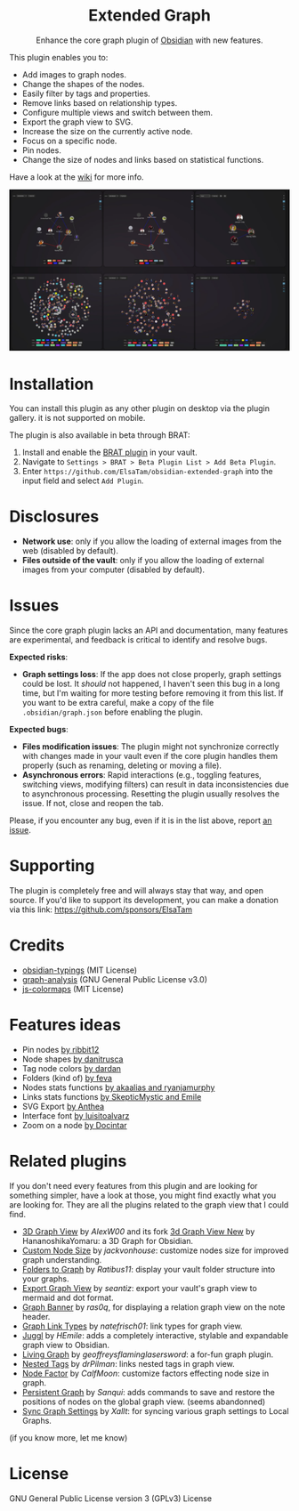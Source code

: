 <h1 align="center">Extended Graph</h1>

<p align="center">Enhance the core graph plugin of <a href="https://obsidian.md/">Obsidian</a> with new features.</p>

This plugin enables you to:
- Add images to graph nodes.
- Change the shapes of the nodes.
- Easily filter by tags and properties.
- Remove links based on relationship types.
- Configure multiple views and switch between them.
- Export the graph view to SVG.
- Increase the size on the currently active node.
- Focus on a specific node.
- Pin nodes.
- Change the size of nodes and links based on statistical functions.

Have a look at the [wiki](https://github.com/ElsaTam/obsidian-extended-graph/wiki) for more info.

![](doc/images/overview.webp)

# Installation

You can install this plugin as any other plugin on desktop via the plugin gallery. it is not supported on mobile.

The plugin is also available in beta through BRAT:
1. Install and enable the [BRAT plugin](https://github.com/TfTHacker/obsidian42-brat) in your vault.
2. Navigate to `Settings > BRAT > Beta Plugin List > Add Beta Plugin`.
3. Enter `https://github.com/ElsaTam/obsidian-extended-graph` into the input field and select `Add Plugin`.

# Disclosures

- **Network use**: only if you allow the loading of external images from the web (disabled by default).
- **Files outside of the vault**: only if you allow the loading of external images from your computer (disabled by default).

# Issues

Since the core graph plugin lacks an API and documentation, many features are experimental, and feedback is critical to identify and resolve bugs.

**Expected risks**:
- **Graph settings loss**: If the app does not close properly, graph settings could be lost. It *should* not happened, I haven't seen this bug in a long time, but I'm waiting for more testing before removing it from this list. If you want to be extra careful, make a copy of the file `.obsidian/graph.json` before enabling the plugin.

**Expected bugs**:
- **Files modification issues**: The plugin might not synchronize correctly with changes made in your vault even if the core plugin handles them properly (such as renaming, deleting or moving a file).
- **Asynchronous errors**: Rapid interactions (e.g., toggling features, switching views, modifying filters) can result in data inconsistencies due to asynchronous processing. Resetting the plugin usually resolves the issue. If not, close and reopen the tab.

Please, if you encounter any bug, even if it is in the list above, report [an issue](https://github.com/ElsaTam/obsidian-extended-graph/issues).

# Supporting

The plugin is completely free and will always stay that way, and open source. If you'd like to support its development, you can make a donation via this link: https://github.com/sponsors/ElsaTam

# Credits

- [obsidian-typings](https://github.com/Fevol/obsidian-typings) (MIT License)
- [graph-analysis](https://github.com/SkepticMystic/graph-analysis) (GNU General Public License v3.0)
- [js-colormaps](https://github.com/timothygebhard/js-colormaps) (MIT License)

# Features ideas

- Pin nodes [by ribbit12](https://forum.obsidian.md/t/save-node-positions-in-graph-view-edit-and-preview-toggle/1423/89)
- Node shapes [by danitrusca](https://forum.obsidian.md/t/option-to-change-the-shape-of-graph-nodes/13692)
- Tag node colors [by dardan](https://forum.obsidian.md/t/provide-tags-as-graph-css-classes-attributes-to-allow-coloring-of-graph-nodes/6300/17)
- Folders (kind of) [by feva](https://forum.obsidian.md/t/show-folders-as-areas-in-the-graph/8208)
- Nodes stats functions [by akaalias and ryanjamurphy](https://forum.obsidian.md/t/graph-view-allow-to-configure-how-node-size-is-calculated/4247)
- Links stats functions [by SkepticMystic and Emile](https://github.com/SkepticMystic/graph-analysis)
- SVG Export [by Anthea](https://forum.obsidian.md/t/export-of-graph-view-to-svg/25406)
- Interface font [by luisitoalvarz](https://forum.obsidian.md/t/graph-view-should-follow-global-interface-font/47913)
- Zoom on a node [by Docintar](https://forum.obsidian.md/t/find-a-note-in-the-graph/94336)

# Related plugins

If you don't need every features from this plugin and are looking for something simpler, have a look at those, you might find exactly what you are looking for. They are all the plugins related to the graph view that I could find.
- [3D Graph View](http://github.com/AlexW00/obsidian-3d-graph) by _AlexW00_ and its fork [3d Graph View New](https://github.com/HananoshikaYomaru/obsidian-3d-graph) by HananoshikaYomaru: a 3D Graph for Obsidian.
- [Custom Node Size](https://github.com/jackvonhouse/custom-node-size) by _jackvonhouse_: customize nodes size for improved graph understanding.
- [Folders to Graph](https://github.com/Ratibus11/folders2graph) by _Ratibus11_: display your vault folder structure into your graphs.
- [Export Graph View](https://github.com/seantiz/obsidian_egv_plugin) by _seantiz_: export your vault's graph view to mermaid and dot format.
- [Graph Banner](https://github.com/ras0q/obsidian-graph-banner) by _ras0q_, for displaying a relation graph view on the note header.
- [Graph Link Types](https://github.com/natefrisch01/Graph-Link-Types) by _natefrisch01_: link types for graph view.
- [Juggl](https://github.com/HEmile/juggl) by _HEmile_: adds a completely interactive, stylable and expandable graph view to Obsidian.
- [Living Graph](https://github.com/geoffreysflaminglasersword/obsidian-living-graph) by _geoffreysflaminglasersword_: a for-fun graph plugin.
- [Nested Tags](https://github.com/drPilman/obsidian-graph-nested-tags) by _drPilman_: links nested tags in graph view.
- [Node Factor](https://github.com/CalfMoon/node-factor) by _CalfMoon_: customize factors effecting node size in graph.
- [Persistent Graph](https://github.com/Sanqui/obsidian-persistent-graph) by _Sanqui_: adds commands to save and restore the positions of nodes on the global graph view. (seems abandonned)
- [Sync Graph Settings](https://github.com/Xallt/sync-graph-settings) by _Xallt_: for syncing various graph settings to Local Graphs.

(if you know more, let me know)

# License

GNU General Public License version 3 (GPLv3) License
